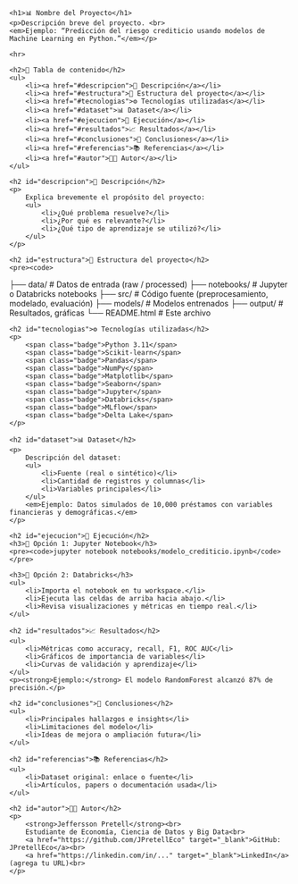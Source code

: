 <body>

    <h1>📊 Nombre del Proyecto</h1>
    <p>Descripción breve del proyecto. <br>
    <em>Ejemplo: “Predicción del riesgo crediticio usando modelos de Machine Learning en Python.”</em></p>

    <hr>

    <h2>📌 Tabla de contenido</h2>
    <ul>
        <li><a href="#descripcion">🧠 Descripción</a></li>
        <li><a href="#estructura">📁 Estructura del proyecto</a></li>
        <li><a href="#tecnologias">⚙️ Tecnologías utilizadas</a></li>
        <li><a href="#dataset">📊 Dataset</a></li>
        <li><a href="#ejecucion">🚀 Ejecución</a></li>
        <li><a href="#resultados">📈 Resultados</a></li>
        <li><a href="#conclusiones">📝 Conclusiones</a></li>
        <li><a href="#referencias">📚 Referencias</a></li>
        <li><a href="#autor">👨‍💻 Autor</a></li>
    </ul>

    <h2 id="descripcion">🧠 Descripción</h2>
    <p>
        Explica brevemente el propósito del proyecto:
        <ul>
            <li>¿Qué problema resuelve?</li>
            <li>¿Por qué es relevante?</li>
            <li>¿Qué tipo de aprendizaje se utilizó?</li>
        </ul>
    </p>

    <h2 id="estructura">📁 Estructura del proyecto</h2>
    <pre><code>
├── data/              # Datos de entrada (raw / processed)
├── notebooks/         # Jupyter o Databricks notebooks
├── src/               # Código fuente (preprocesamiento, modelado, evaluación)
├── models/            # Modelos entrenados
├── output/            # Resultados, gráficas
└── README.html        # Este archivo
    </code></pre>

    <h2 id="tecnologias">⚙️ Tecnologías utilizadas</h2>
    <p>
        <span class="badge">Python 3.11</span>
        <span class="badge">Scikit-learn</span>
        <span class="badge">Pandas</span>
        <span class="badge">NumPy</span>
        <span class="badge">Matplotlib</span>
        <span class="badge">Seaborn</span>
        <span class="badge">Jupyter</span>
        <span class="badge">Databricks</span>
        <span class="badge">MLflow</span>
        <span class="badge">Delta Lake</span>
    </p>

    <h2 id="dataset">📊 Dataset</h2>
    <p>
        Descripción del dataset:
        <ul>
            <li>Fuente (real o sintético)</li>
            <li>Cantidad de registros y columnas</li>
            <li>Variables principales</li>
        </ul>
        <em>Ejemplo: Datos simulados de 10,000 préstamos con variables financieras y demográficas.</em>
    </p>

    <h2 id="ejecucion">🚀 Ejecución</h2>
    <h3>📍 Opción 1: Jupyter Notebook</h3>
    <pre><code>jupyter notebook notebooks/modelo_crediticio.ipynb</code></pre>

    <h3>📍 Opción 2: Databricks</h3>
    <ul>
        <li>Importa el notebook en tu workspace.</li>
        <li>Ejecuta las celdas de arriba hacia abajo.</li>
        <li>Revisa visualizaciones y métricas en tiempo real.</li>
    </ul>

    <h2 id="resultados">📈 Resultados</h2>
    <ul>
        <li>Métricas como accuracy, recall, F1, ROC AUC</li>
        <li>Gráficos de importancia de variables</li>
        <li>Curvas de validación y aprendizaje</li>
    </ul>
    <p><strong>Ejemplo:</strong> El modelo RandomForest alcanzó 87% de precisión.</p>

    <h2 id="conclusiones">📝 Conclusiones</h2>
    <ul>
        <li>Principales hallazgos e insights</li>
        <li>Limitaciones del modelo</li>
        <li>Ideas de mejora o ampliación futura</li>
    </ul>

    <h2 id="referencias">📚 Referencias</h2>
    <ul>
        <li>Dataset original: enlace o fuente</li>
        <li>Artículos, papers o documentación usada</li>
    </ul>

    <h2 id="autor">👨‍💻 Autor</h2>
    <p>
        <strong>Jeffersson Pretell</strong><br>
        Estudiante de Economía, Ciencia de Datos y Big Data<br>
        <a href="https://github.com/JPretellEco" target="_blank">GitHub: JPretellEco</a><br>
        <a href="https://linkedin.com/in/..." target="_blank">LinkedIn</a> (agrega tu URL)<br>
    </p>

</body>

